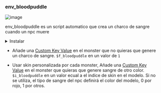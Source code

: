 
### env_bloodpuddle

![image](../../images/angelscript.png)

env_bloodpuddle es un script automatico que crea un charco de sangre cuando un npc muere

<details><summary>Instalar</summary>
<p>

- Descargue [map_script](../../../scripts/maps/mikk/env_bloodpuddle.as) O [plugin](../../../scripts/plugins/env_bloodpuddle.as)
- Descargue [bloodpuddle](../../../models/mikk/misc/bloodpuddle.mdl)
- Lease [instalar](../install.md)


Funciones adicionales:
```angelscript
const bool& in blRemove = false
```

- Si se envia en ``false`` o no se envia en absoluto, los charcos de sangre creados no van a desaparecer cuando el npc lo haga.

- Si se envia en ``true`` los charcos de sangre desaparecerán en el momento en que el cadaver del npc desaparezca.

Ejemplo:
```angelscript
void MapInit()
{
    env_bloodpuddle::fade = false;
}
```

Funciones adicionales:
```angelscript
const string& in szModel = "models/mikk/misc/bloodpuddle.mdl"
```

- Si no se especifica, el modelo ``models/mikk/misc/bloodpuddle.mdl`` será usado para los charcos de sangre.

- Si se utiliza, los charcos de sangre utilizaran tu modelo de elección.

Ejemplo:
```angelscript
void MapInit()
{
    env_bloodpuddle::model( 'models/mikk/misc/bloodpuddle.mdl' );
}
```

</p>
</details>

- Añade una [Custom Key Value](custom_keyvalue.md) en el monster que no quieras que genere un charco de sangre. ``$f_bloodpuddle`` en un valor de ``1``

- Usar skin personalizada por cada monster, Añade una [Custom Key Value](custom_keyvalue.md) en el monster que quieras que genere sangre de otro color. ``$i_bloodpuddle`` en un valor ecual a el indice de skin en el modelo. Si no se utiliza, el tipo de sangre del npc definirá el color del modelo, 0 por rojo, 1 por otros.